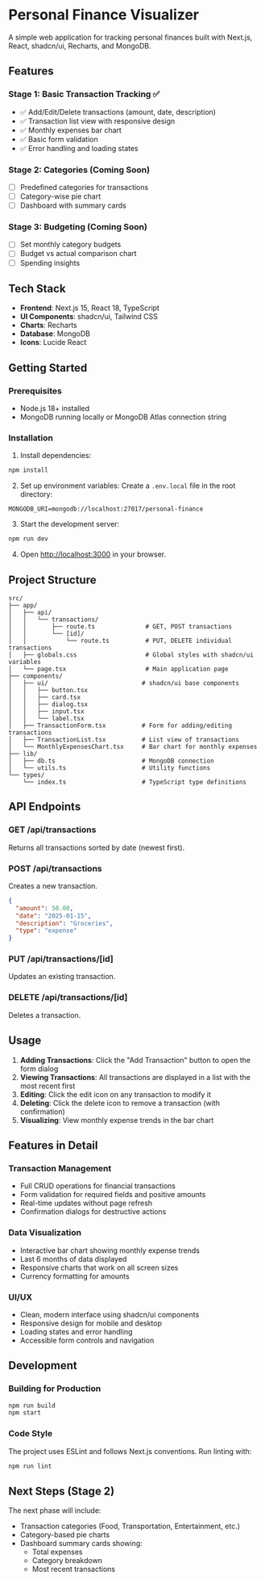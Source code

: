 # Personal Finance Visualizer

A simple web application for tracking personal finances built with Next.js, React, shadcn/ui, Recharts, and MongoDB.

## Features

### Stage 1: Basic Transaction Tracking ✅
- ✅ Add/Edit/Delete transactions (amount, date, description)
- ✅ Transaction list view with responsive design
- ✅ Monthly expenses bar chart
- ✅ Basic form validation
- ✅ Error handling and loading states

### Stage 2: Categories (Coming Soon)
- [ ] Predefined categories for transactions
- [ ] Category-wise pie chart
- [ ] Dashboard with summary cards

### Stage 3: Budgeting (Coming Soon)
- [ ] Set monthly category budgets
- [ ] Budget vs actual comparison chart
- [ ] Spending insights

## Tech Stack

- **Frontend**: Next.js 15, React 18, TypeScript
- **UI Components**: shadcn/ui, Tailwind CSS
- **Charts**: Recharts
- **Database**: MongoDB
- **Icons**: Lucide React

## Getting Started

### Prerequisites

- Node.js 18+ installed
- MongoDB running locally or MongoDB Atlas connection string

### Installation

1. Install dependencies:
```bash
npm install
```

2. Set up environment variables:
Create a `.env.local` file in the root directory:
```
MONGODB_URI=mongodb://localhost:27017/personal-finance
```

3. Start the development server:
```bash
npm run dev
```

4. Open [http://localhost:3000](http://localhost:3000) in your browser.

## Project Structure

```
src/
├── app/
│   ├── api/
│   │   └── transactions/
│   │       ├── route.ts              # GET, POST transactions
│   │       └── [id]/
│   │           └── route.ts          # PUT, DELETE individual transactions
│   ├── globals.css                   # Global styles with shadcn/ui variables
│   └── page.tsx                      # Main application page
├── components/
│   ├── ui/                          # shadcn/ui base components
│   │   ├── button.tsx
│   │   ├── card.tsx
│   │   ├── dialog.tsx
│   │   ├── input.tsx
│   │   └── label.tsx
│   ├── TransactionForm.tsx          # Form for adding/editing transactions
│   ├── TransactionList.tsx          # List view of transactions
│   └── MonthlyExpensesChart.tsx     # Bar chart for monthly expenses
├── lib/
│   ├── db.ts                        # MongoDB connection
│   └── utils.ts                     # Utility functions
└── types/
    └── index.ts                     # TypeScript type definitions
```

## API Endpoints

### GET /api/transactions
Returns all transactions sorted by date (newest first).

### POST /api/transactions
Creates a new transaction.
```json
{
  "amount": 50.00,
  "date": "2025-01-15",
  "description": "Groceries",
  "type": "expense"
}
```

### PUT /api/transactions/[id]
Updates an existing transaction.

### DELETE /api/transactions/[id]
Deletes a transaction.

## Usage

1. **Adding Transactions**: Click the "Add Transaction" button to open the form dialog
2. **Viewing Transactions**: All transactions are displayed in a list with the most recent first
3. **Editing**: Click the edit icon on any transaction to modify it
4. **Deleting**: Click the delete icon to remove a transaction (with confirmation)
5. **Visualizing**: View monthly expense trends in the bar chart

## Features in Detail

### Transaction Management
- Full CRUD operations for financial transactions
- Form validation for required fields and positive amounts
- Real-time updates without page refresh
- Confirmation dialogs for destructive actions

### Data Visualization
- Interactive bar chart showing monthly expense trends
- Last 6 months of data displayed
- Responsive charts that work on all screen sizes
- Currency formatting for amounts

### UI/UX
- Clean, modern interface using shadcn/ui components
- Responsive design for mobile and desktop
- Loading states and error handling
- Accessible form controls and navigation

## Development

### Building for Production
```bash
npm run build
npm start
```

### Code Style
The project uses ESLint and follows Next.js conventions. Run linting with:
```bash
npm run lint
```

## Next Steps (Stage 2)

The next phase will include:
- Transaction categories (Food, Transportation, Entertainment, etc.)
- Category-based pie charts
- Dashboard summary cards showing:
  - Total expenses
  - Category breakdown
  - Most recent transactions

